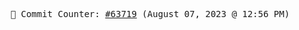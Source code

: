 <p align="center">
    <samp>
        📮 Commit Counter: <a href="https://github.com/Javascript-void0/Javascript-void0/commits/main">#63719</a> (August 07, 2023 @ 12:56 PM)
    </samp>
</p>